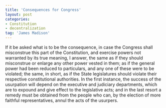 ```yaml
---
title: 'Consequences for Congress'
layout: post
categories:
- Constitution
- decentralization
tag: 'James Madison'
---
```


If it be asked what is to be the consequence, in case the Congress shall misconstrue this part of the Constitution, and exercise powers not warranted by its true meaning, I answer, the same as if they should misconstrue or enlarge any other power vested in them; as if the general power had been reduced to particulars, and any one of these were to be violated; the same, in short, as if the State legislatures should violate their respective constitutional authorities. In the first instance, the success of the usurpation will depend on the executive and judiciary departments, which are to expound and give effect to the legislative acts; and in the last resort a remedy must be obtained from the people who can, by the election of more faithful representatives, annul the acts of the usurpers.
